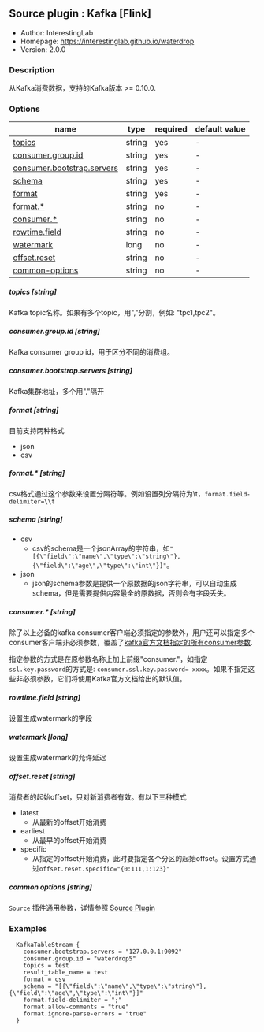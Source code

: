 ## Source plugin : Kafka [Flink]

* Author: InterestingLab
* Homepage: https://interestinglab.github.io/waterdrop
* Version: 2.0.0

### Description
从Kafka消费数据，支持的Kafka版本 >= 0.10.0.

### Options

| name | type | required | default value |
| --- | --- | --- | --- |
| [topics](#topics-string) | string | yes | - |
| [consumer.group.id](#consumergroupid-string) | string | yes | - |
| [consumer.bootstrap.servers](#consumerbootstrapservers-string) | string | yes | - |
| [schema](#schema-string) | string | yes | - | 
| [format](#format-string) | string | yes | - | 
| [format.*](#format.*-string) | string | no | - | 
| [consumer.*](#consumer-string) | string | no | - |
| [rowtime.field](#rowtime.field-string) | string | no | - | 
| [watermark](#watermark-string) | long | no | - | 
| [offset.reset](#offset.reset-string) | string | no | - | 
| [common-options](#common-options-string)| string | no | - |

##### topics [string]

Kafka topic名称。如果有多个topic，用","分割，例如: "tpc1,tpc2"。

##### consumer.group.id [string]

Kafka consumer group id，用于区分不同的消费组。

##### consumer.bootstrap.servers [string]

Kafka集群地址，多个用","隔开

##### format [string]
目前支持两种格式
- json
- csv

##### format.* [string]
csv格式通过这个参数来设置分隔符等。例如设置列分隔符为\t，`format.field-delimiter=\\t`

##### schema [string]
- csv
   - csv的schema是一个jsonArray的字符串，如`"[{\"field\":\"name\",\"type\":\"string\"},{\"field\":\"age\",\"type\":\"int\"}]"`。
- json
   - json的schema参数是提供一个原数据的json字符串，可以自动生成schema，但是需要提供内容最全的原数据，否则会有字段丢失。


##### consumer.* [string]

除了以上必备的kafka consumer客户端必须指定的参数外，用户还可以指定多个consumer客户端非必须参数，覆盖了[kafka官方文档指定的所有consumer参数](http://kafka.apache.org/documentation.html#oldconsumerconfigs).

指定参数的方式是在原参数名称上加上前缀"consumer."，如指定`ssl.key.password`的方式是: `consumer.ssl.key.password= xxxx`。如果不指定这些非必须参数，它们将使用Kafka官方文档给出的默认值。

##### rowtime.field [string]
设置生成watermark的字段

##### watermark [long]
设置生成watermark的允许延迟

##### offset.reset [string]
消费者的起始offset，只对新消费者有效。有以下三种模式
- latest 
  - 从最新的offset开始消费
- earliest 
  - 从最早的offset开始消费
- specific 
  - 从指定的offset开始消费，此时要指定各个分区的起始offset。设置方式通过`offset.reset.specific="{0:111,1:123}"`

##### common options [string]

`Source` 插件通用参数，详情参照 [Source Plugin](/zh-cn/v2/flink/configuration/source-plugins/)

### Examples

```
  KafkaTableStream {
    consumer.bootstrap.servers = "127.0.0.1:9092"
    consumer.group.id = "waterdrop5"
    topics = test
    result_table_name = test
    format = csv
    schema = "[{\"field\":\"name\",\"type\":\"string\"},{\"field\":\"age\",\"type\":\"int\"}]"
    format.field-delimiter = ";"
    format.allow-comments = "true"
    format.ignore-parse-errors = "true"
  }
```
